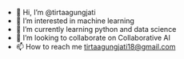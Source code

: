 - 👋 Hi, I’m @tirtaagungjati
- 👀 I’m interested in machine learning 
- 🌱 I’m currently learning python and data science
- 💞️ I’m looking to collaborate on Collaborative AI
- 📫 How to reach me tirtaagungjati18@gmail.com

<!---
tirtaagungjati/tirtaagungjati is a ✨ special ✨ repository because its `README.md` (this file) appears on your GitHub profile.
You can click the Preview link to take a look at your changes.
--->
